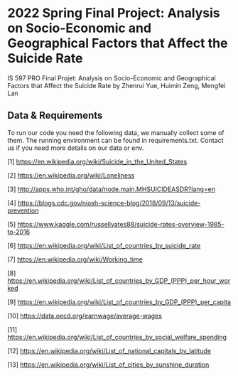 # 2022 Spring Final Project: Analysis on Socio-Economic and Geographical Factors that Affect the Suicide Rate

IS 597 PRO Final Projet: Analysis on Socio-Economic and Geographical Factors that Affect the Suicide Rate
by Zhenrui Yue, Huimin Zeng, Mengfei Lan


## Data & Requirements

To run our code you need the following data, we manually collect some of them. The running environment can be found in requirements.txt. Contact us if you need more details on our data or env.

[1] https://en.wikipedia.org/wiki/Suicide_in_the_United_States

[2] https://en.wikipedia.org/wiki/Loneliness

[3] http://apps.who.int/gho/data/node.main.MHSUICIDEASDR?lang=en

[4] https://blogs.cdc.gov/niosh-science-blog/2018/09/13/suicide-prevention

[5] https://www.kaggle.com/russellyates88/suicide-rates-overview-1985-to-2016

[6] https://en.wikipedia.org/wiki/List_of_countries_by_suicide_rate

[7] https://en.wikipedia.org/wiki/Working_time

[8] https://en.wikipedia.org/wiki/List_of_countries_by_GDP_(PPP)_per_hour_worked

[9] https://en.wikipedia.org/wiki/List_of_countries_by_GDP_(PPP)_per_capita

[10] https://data.oecd.org/earnwage/average-wages

[11] https://en.wikipedia.org/wiki/List_of_countries_by_social_welfare_spending

[12] https://en.wikipedia.org/wiki/List_of_national_capitals_by_latitude

[13] https://en.wikipedia.org/wiki/List_of_cities_by_sunshine_duration